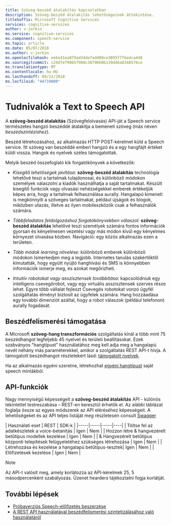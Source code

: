 ```yaml
---
title: Szöveg-beszéd átalakítás kapcsolatban
description: Szöveg-beszéd átalakítás lehetőségeinek áttekintése.
titleSuffix: Microsoft Cognitive Services
services: cognitive-services
author: v-jerkin
ms.service: cognitive-services
ms.component: speech-service
ms.topic: article
ms.date: 05/07/2018
ms.author: v-jerkin
ms.openlocfilehash: eebe41ea879ad34defadd08ce3095f7f6edca4d8
ms.sourcegitcommit: c29d7ef9065f960c3079660b139dd6a8348576ce
ms.translationtype: MT
ms.contentlocale: hu-HU
ms.lasthandoff: 09/12/2018
ms.locfileid: "44719800"
---
```

# <a name="about-the-text-to-speech-api"></a>Tudnivalók a Text to Speech API

A **szöveg-beszéd átalakítás** (Szövegfelolvasás) API-ját a Speech service természetes hangzó beszéddé átalakítja a bemeneti szöveg (más néven *beszédszintézishez*).

Beszéd létrehozásához, az alkalmazás HTTP POST-kérelmet küld a Speech service. Itt szöveg van beszéddé emberi hangzó és a egy hangfájlt értéket küldi vissza. Hangok és nyelvek széles támogatottak.

Melyik beszéd összefoglaló kik forgatókönyvek a következők:

* *Kisegítő lehetőségek javítása:* **szöveg-beszéd átalakítás** technológia lehetővé teszi a tartalmak tulajdonosai, és különböző módokon személyek válaszolni a kiadók használhatja a saját tartalmakat. Készült kisegítő funkciók vagy olvasási nehézségekkel emberek értékeljük képes arra, hogy a tartalmak felhasználása aurally. Hangalapú kimeneti is megkönnyíti a szöveges tartalmakat, például újságok és blogok, miközben utazás, illetve az ilyen mobileszközök csak a felhasználók számára.

* *Többfeladatos feldolgozáshoz forgatókönyvekben válaszol:* **szöveg-beszéd átalakítás** lehetővé teszi személyek számára fontos információk gyorsan és kényelmesen vezetési vagy más módon kívül egy kényelmes környezet olvasása közben. Navigáció: egy közös alkalmazás ezen a területen. 

* *Több módok learning növelése:* különböző emberek különböző módokon Ismerkedjen meg a legjobb. Internetes tanulás szakértőktől kimutatták, hogy együtt nyújtó hanghívási és SMS is könnyebben információk ismerje meg, és azokat megőrizheti.

* *Intuitív robotokat vagy asszisztensek továbbítása:* kapcsolódniuk egy intelligens csevegőrobot, vagy egy virtuális asszisztensek szerves része lehet. Egyre több vállalat fejleszt Csevegés robotokat vonzó ügyfél szolgáltatás élményt biztosít az ügyfelek számára. Hang hozzáadása egy további dimenziót azáltal, hogy a robot válaszok (például telefonon) aurally fogadását.

## <a name="voice-support"></a>Beszédfelismerési támogatása

A Microsoft **szöveg-hang transzformációs** szolgáltatás kínál a több mint 75 beszédhangot legfeljebb 45 nyelvet és területi beállításokat. Ezek szabványos "hangtípust" használatához meg kell adja meg a hangalapú nevét néhány más paraméterekkel, amikor a szolgáltatás REST API-t hívja. A támogatott beszédhangot részletekért lásd: [támogatott nyelvek](https://docs.microsoft.com/azure/cognitive-services/speech-service/supported-languages#text-to-speech). 

Ha az alkalmazás egyéni szeretne, létrehozhat [egyéni hangtípust](how-to-customize-voice-font.md) saját speech mintákból.

## <a name="api-capabilities"></a>API-funkciók

Nagy mennyiségű képességeit a **szöveg-beszéd átalakítás** API - különös tekintettel testreszabása – REST-en keresztül érhetők el. Az alábbi táblázat foglalja össze az egyes módszerek az API eléréséhez képességeit. A lehetőségeket és az API teljes listáját meg részletesen consult [Swagger](https://swagger/service/11ed9226-335e-4d08-a623-4547014ba2cc#/)

| Használati eset | REST | SDK-k |
|-----|-----|-----|----|
| Töltse fel az adatkészletek a voice-betanítás | Igen | Nem |
| Hozzon létre & hangvezérelt betűtípus modellek kezelése | Igen | Nem |
| & Hangvezérelt betűtípus központi telepítések felügyeletéhez szükséges létrehozása | Igen | Nem |
| Létrehozása és kezelése a hangalapú betűtípus-tesztek| Igen | Nem |
| Előfizetések kezelése | Igen | Nem |

> [!NOTE]
> Az API-t valósít meg, amely korlátozza az API-kérelmek 25, 5 másodpercenként szabályozás. Üzenet hearders tájékoztatni fogja korlátját.

## <a name="next-steps"></a>További lépések

* [Próbaverziós Speech-előfizetés beszerzése](https://azure.microsoft.com/try/cognitive-services/)
* [A REST API használatával beszédfelismerési szintetizálásához való használatáról](how-to-text-to-speech.md)
